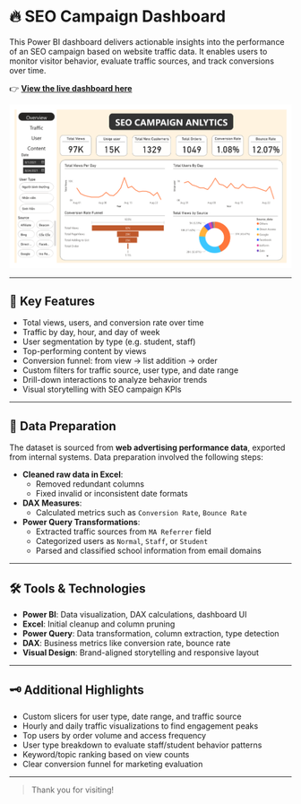 # 🔥 SEO Campaign Dashboard

This Power BI dashboard delivers actionable insights into the performance of an SEO campaign based on website traffic data. It enables users to monitor visitor behavior, evaluate traffic sources, and track conversions over time.

👉 [**View the live dashboard here**](https://app.powerbi.com/view?r=eyJrIjoiOTJhNmMzZjYtMmJhMS00MGYyLWIxMGMtN2ZlZTA1MjkyMjAyIiwidCI6IjZhYzJhZDA2LTY5MmMtNDY2My1iN2FmLWE5ZmYyYTg2NmQwYyIsImMiOjEwfQ&pageName=ReportSection)

[![SEO Dashboard Preview](https://github.com/ntmh12/da-projects/raw/main/SEO%20CAMPAIGN/preview.png)](https://app.powerbi.com/view?r=eyJrIjoiNTBmNGFhYzMtZGMxYS00Y2JlLThhMzQtMmZhNzJmOTQ0MDU2IiwidCI6IjZhYzJhZDA2LTY5MmMtNDY2My1iN2FmLWE5ZmYyYTg2NmQwYyIsImMiOjEwfQ%3D%3D&pageName=ReportSection)

---

## 📂 Key Features

- Total views, users, and conversion rate over time
- Traffic by day, hour, and day of week
- User segmentation by type (e.g. student, staff)
- Top-performing content by views
- Conversion funnel: from view → list addition → order
- Custom filters for traffic source, user type, and date range
- Drill-down interactions to analyze behavior trends
- Visual storytelling with SEO campaign KPIs

---

## 🧹 Data Preparation

The dataset is sourced from **web advertising performance data**, exported from internal systems. Data preparation involved the following steps:

- **Cleaned raw data in Excel**:
  - Removed redundant columns
  - Fixed invalid or inconsistent date formats
- **DAX Measures**:
  - Calculated metrics such as `Conversion Rate`, `Bounce Rate`
- **Power Query Transformations**:
  - Extracted traffic sources from `MA Referrer` field
  - Categorized users as `Normal`, `Staff`, or `Student`
  - Parsed and classified school information from email domains

---

## 🛠️ Tools & Technologies

- **Power BI**: Data visualization, DAX calculations, dashboard UI
- **Excel**: Initial cleanup and column pruning
- **Power Query**: Data transformation, column extraction, type detection
- **DAX**: Business metrics like conversion rate, bounce rate
- **Visual Design**: Brand-aligned storytelling and responsive layout

---

## 🗝️ Additional Highlights

- Custom slicers for user type, date range, and traffic source
- Hourly and daily traffic visualizations to find engagement peaks
- Top users by order volume and access frequency
- User type breakdown to evaluate staff/student behavior patterns
- Keyword/topic ranking based on view counts
- Clear conversion funnel for marketing evaluation

---

> Thank you for visiting!
